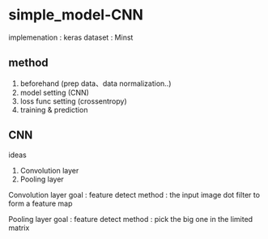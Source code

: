 # simple_model-CNN

implemenation : keras
dataset : Minst

## method
1. beforehand (prep data、data normalization..)
2. model setting (CNN)
3. loss func setting (crossentropy)
4. training & prediction

## CNN

ideas
1. Convolution layer
2. Pooling layer

Convolution layer
goal : feature detect
method : the input image dot filter to form a feature map

Pooling layer
goal : feature detect
method : pick the big one in the limited matrix
